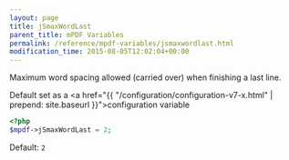```yaml
---
layout: page
title: jSmaxWordLast
parent_title: mPDF Variables
permalink: /reference/mpdf-variables/jsmaxwordlast.html
modification_time: 2015-08-05T12:02:04+00:00
---
```


Maximum word spacing allowed (carried over) when finishing a last line.

Default set as a <a href="{{ "/configuration/configuration-v7-x.html" | prepend: site.baseurl }}">configuration variable</a>

```php
<?php
$mpdf->jSmaxWordLast = 2;

```

Default: `2`